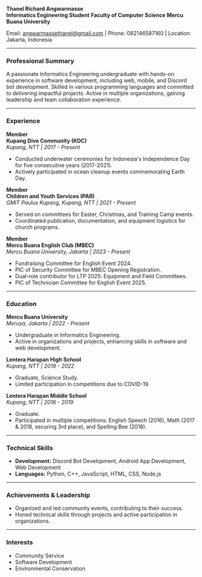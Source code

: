 **Thanel Richard Angwarmasse**  
**Informatics Engineering Student**
**Faculty of Computer Science**
**Mercu Buana University**

Email: angwarmassethanel@gmail.com | Phone: 082146587160 | Location: Jakarta, Indonesia  

---

### **Professional Summary**  
A passionate Informatics Engineering undergraduate with hands-on experience in software development, including web, mobile, and Discord bot development. Skilled in various programming languages and committed to delivering impactful projects. Active in multiple organizations, gaining leadership and team collaboration experience.

---

### **Experience**  

**Member**  
**Kupang Dive Community (KDC)**  
*Kupang, NTT | 2017 - Present*  
- Conducted underwater ceremonies for Indonesia's Independence Day for five consecutive years (2017-2021).  
- Actively participated in ocean cleanup events commemorating Earth Day.  

**Member**  
**Children and Youth Services (PAR)**  
*GMIT Paulus Kupang, Kupang, NTT | 2021 - Present*  
- Served on committees for Easter, Christmas, and Training Camp events.  
- Coordinated publication, documentation, and equipment logistics for church programs.  

**Member**  
**Mercu Buana English Club (MBEC)**  
*Mercu Buana University, Jakarta | 2023 - Present*  
- Fundraising Committee for English Event 2024.  
- PIC of Security Committee for MBEC Opening Registration.  
- Dual-role contributor for LTP 2025: Equipment and Field Committees.
- PIC of Technician Committee for English Event 2025.  

---

### **Education**  

**Mercu Buana University**  
*Meruya, Jakarta | 2022 - Present*  
- Undergraduate in Informatics Engineering.  
- Active in organizations and projects, enhancing skills in software and web development.  

**Lentera Harapan High School**  
*Kupang, NTT | 2019 - 2022*  
- Graduate, Science Study.  
- Limited participation in competitions due to COVID-19.  

**Lentera Harapan Middle School**  
*Kupang, NTT | 2016 - 2019*  
- Graduate.  
- Participated in multiple competitions: English Speech (2016), Math (2017 & 2018, securing 3rd place), and Spelling Bee (2018).  

---

### **Technical Skills**  
- **Development:** Discord Bot Development, Android App Development, Web Development  
- **Languages:** Python, C++, JavaScript, HTML, CSS, Node.js  

---

### **Achievements & Leadership**  
- Organized and led community events, contributing to their success.  
- Honed technical skills through projects and active participation in organizations.  

---

### **Interests**  
- Community Service  
- Software Development  
- Environmental Conservation  


